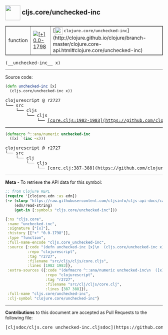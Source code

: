 ## <img width="48px" valign="middle" src="http://i.imgur.com/Hi20huC.png"> cljs.core/unchecked-inc

 <table border="1">
<tr>

<td>function</td>
<td><a href="https://github.com/cljsinfo/cljs-api-docs/tree/0.0-1798"><img valign="middle" alt="[+] 0.0-1798" src="https://img.shields.io/badge/+-0.0--1798-lightgrey.svg"></a> </td>
<td>
[<img height="24px" valign="middle" src="http://i.imgur.com/1GjPKvB.png"> <samp>clojure.core/unchecked-inc</samp>](http://clojure.github.io/clojure/branch-master/clojure.core-api.html#clojure.core/unchecked-inc)
</td>
</tr>
</table>

 <samp>
(__unchecked-inc__ x)<br>
</samp>

---





Source code:

```clj
(defn unchecked-inc [x]
  (cljs.core/unchecked-inc x))
```

 <pre>
clojurescript @ r2727
└── src
    └── cljs
        └── cljs
            └── <ins>[core.cljs:1982-1983](https://github.com/clojure/clojurescript/blob/r2727/src/cljs/cljs/core.cljs#L1982-L1983)</ins>
</pre>


---

```clj
(defmacro ^::ana/numeric unchecked-inc
  ([x] `(inc ~x)))
```

 <pre>
clojurescript @ r2727
└── src
    └── clj
        └── cljs
            └── <ins>[core.clj:387-388](https://github.com/clojure/clojurescript/blob/r2727/src/clj/cljs/core.clj#L387-L388)</ins>
</pre>

---

__Meta__ - To retrieve the API data for this symbol:

```clj
;; from Clojure REPL
(require '[clojure.edn :as edn])
(-> (slurp "https://raw.githubusercontent.com/cljsinfo/cljs-api-docs/catalog/cljs-api.edn")
    (edn/read-string)
    (get-in [:symbols "cljs.core/unchecked-inc"]))
```

```clj
{:ns "cljs.core",
 :name "unchecked-inc",
 :signature ["[x]"],
 :history [["+" "0.0-1798"]],
 :type "function",
 :full-name-encode "cljs.core_unchecked-inc",
 :source {:code "(defn unchecked-inc [x]\n  (cljs.core/unchecked-inc x))",
          :repo "clojurescript",
          :tag "r2727",
          :filename "src/cljs/cljs/core.cljs",
          :lines [1982 1983]},
 :extra-sources ({:code "(defmacro ^::ana/numeric unchecked-inc\n  ([x] `(inc ~x)))",
                  :repo "clojurescript",
                  :tag "r2727",
                  :filename "src/clj/cljs/core.clj",
                  :lines [387 388]}),
 :full-name "cljs.core/unchecked-inc",
 :clj-symbol "clojure.core/unchecked-inc"}

```

---

__Contributions__ to this document are accepted as Pull Requests to the following file:

 <pre>
[cljsdoc/cljs.core_unchecked-inc.cljsdoc](https://github.com/cljsinfo/cljs-api-docs/blob/master/cljsdoc/cljs.core_unchecked-inc.cljsdoc)
</pre>

